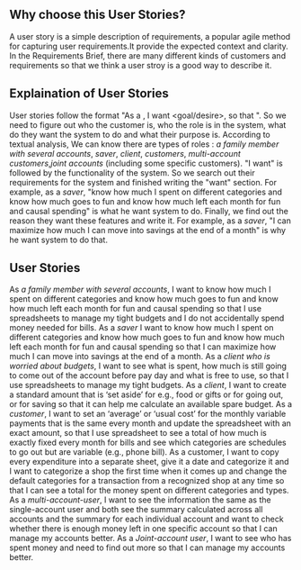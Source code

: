 ## Why choose this User Stories?
A user story is a simple description of requirements, a popular agile method for capturing user requirements.It provide the expected context and clarity. In the Requirements Brief, there are many different kinds of customers and requirements so that we think a user stroy is a good way to describe it.
## Explaination of User Stories
User stories follow the format "As a <role>, I want <goal/desire>, so that <outcome>". So we need to figure out who the customer is, who the role is in the system, what do they want the system to do and what their purpose is. According to textual analysis, We can know there are  types of roles : *a family member with several accounts*, *saver*, *client*, *customers*, *multi-account customers*,*joint accounts* (including some specific customers). "I want" is followed by the functionality of the system. So we search out their requirements for the system and finished writing the "want" section. For example, as a *saver*, "know how much I spent on different categories and know how much goes to fun and know how much left each month for fun and causal spending" is what he want system to do. Finally, we find out the reason they want these features and write it. For example, as a *saver*, "I can maximize how much I can move into savings at the end of a month" is why he want system to do that.

## User Stories
As *a family member with several accounts*, I want to know how much I spent on different categories and know how much goes to fun and know how much left each month for fun and causal spending so that I use spreadsheets to manage my tight budgets and I do not accidentally spend money needed for bills.
As a *saver* I want to know how much I spent on different categories and know how much goes to fun and know how much left each month for fun and causal spending so that I can maximize how much I can move into savings at the end of a month.
As a *client who is worried about budgets*, I want to see what is spent, how much is still going to come out of the account before pay day and what is free to use, so that I use spreadsheets to manage my tight budgets. 
As a *client*, I want to create a standard amount that is ‘set aside’ for e.g., food or gifts or for going out, or for saving so that it can help me calculate an available spare budget.
As a *customer*, I want to set an ‘average’ or ‘usual cost’ for the monthly variable payments that is the same every month and update the spreadsheet with an exact amount, so that I use spreadsheet to see a total of how much is exactly fixed every month for bills and see which categories are schedules to go out but are variable (e.g., phone bill). 
As a customer, I want to copy every expenditure into a separate sheet, give it a date and categorize it and I want to categorize a shop the first time when it comes up and change the default categories for a transaction from a recognized shop at any time so that I can see a total for the money spent on different categories and types. 
As a *multi-account-user*, I want to see the information the same as the single-account user and both see the summary calculated across all accounts and the summary for each individual account and want to check whether there is enough money left in one specific account so that I can manage my accounts better.
As a *Joint-account user*, I want to see who has spent money and need to find out more so that I can manage my accounts better.
